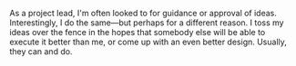 

As a project lead, I'm often looked to for guidance or approval of ideas. Interestingly, I do the same—but
perhaps for a different reason. I toss my ideas over the fence in the hopes that somebody else will be able to
execute it better than me, or come up with an even better design. Usually, they can and do.